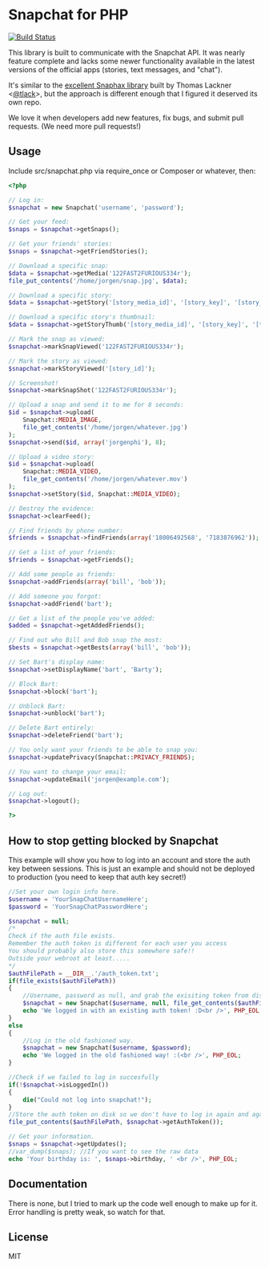Snapchat for PHP
================
[![Build Status](https://travis-ci.org/JorgenPhi/php-snapchat.png)](https://travis-ci.org/JorgenPhi/php-snapchat)

This library is built to communicate with the Snapchat API. It was nearly
feature complete and lacks some newer functionality available in the latest
versions of the official apps (stories, text messages, and "chat").

It's similar to the [excellent Snaphax library](http://github.com/tlack/snaphax)
built by Thomas Lackner <[@tlack](http://twitter.com/tlack)>, but the approach
is different enough that I figured it deserved its own repo.

We love it when developers add new features, fix bugs, and submit pull requests.
(We need more pull requests!)


Usage
-----

Include src/snapchat.php via require_once or Composer or whatever, then:

```php
<?php

// Log in:
$snapchat = new Snapchat('username', 'password');

// Get your feed:
$snaps = $snapchat->getSnaps();

// Get your friends' stories:
$snaps = $snapchat->getFriendStories();

// Download a specific snap:
$data = $snapchat->getMedia('122FAST2FURIOUS334r');
file_put_contents('/home/jorgen/snap.jpg', $data);

// Download a specific story:
$data = $snapchat->getStory('[story_media_id]', '[story_key]', '[story_iv]');

// Download a specific story's thumbnail:
$data = $snapchat->getStoryThumb('[story_media_id]', '[story_key]', '[thumbnail_iv]');

// Mark the snap as viewed:
$snapchat->markSnapViewed('122FAST2FURIOUS334r');

// Mark the story as viewed:
$snapchat->markStoryViewed('[story_id]');

// Screenshot!
$snapchat->markSnapShot('122FAST2FURIOUS334r');

// Upload a snap and send it to me for 8 seconds:
$id = $snapchat->upload(
	Snapchat::MEDIA_IMAGE,
	file_get_contents('/home/jorgen/whatever.jpg')
);
$snapchat->send($id, array('jorgenphi'), 8);

// Upload a video story:
$id = $snapchat->upload(
	Snapchat::MEDIA_VIDEO,
	file_get_contents('/home/jorgen/whatever.mov')
);
$snapchat->setStory($id, Snapchat::MEDIA_VIDEO);

// Destroy the evidence:
$snapchat->clearFeed();

// Find friends by phone number:
$friends = $snapchat->findFriends(array('18006492568', '7183876962'));

// Get a list of your friends:
$friends = $snapchat->getFriends();

// Add some people as friends:
$snapchat->addFriends(array('bill', 'bob'));

// Add someone you forgot:
$snapchat->addFriend('bart');

// Get a list of the people you've added:
$added = $snapchat->getAddedFriends();

// Find out who Bill and Bob snap the most:
$bests = $snapchat->getBests(array('bill', 'bob'));

// Set Bart's display name:
$snapchat->setDisplayName('bart', 'Barty');

// Block Bart:
$snapchat->block('bart');

// Unblock Bart:
$snapchat->unblock('bart');

// Delete Bart entirely:
$snapchat->deleteFriend('bart');

// You only want your friends to be able to snap you:
$snapchat->updatePrivacy(Snapchat::PRIVACY_FRIENDS);

// You want to change your email:
$snapchat->updateEmail('jorgen@example.com');

// Log out:
$snapchat->logout();

?>
```

How to stop getting blocked by Snapchat
------------
This example will show you how to log into an account and store the auth key between sessions.
This is just an example and should not be deployed to production (you need to keep that auth key secret!)

```php
//Set your own login info here. 
$username = 'YourSnapChatUsernameHere';
$password = 'YuorSnapChatPasswordHere';

$snapchat = null;
/*
Check if the auth file exists.
Remember the auth token is different for each user you access
You should probably also store this somewhere safe!!
Outside your webroot at least.....
*/
$authFilePath = __DIR__.'/auth_token.txt';
if(file_exists($authFilePath))
{
	//Username, password as null, and grab the exisiting token from disk.
	$snapchat = new Snapchat($username, null, file_get_contents($authFilePath));
	echo 'We logged in with an existing auth token! :D<br />', PHP_EOL;
}
else
{
	//Log in the old fashioned way.
	$snapchat = new Snapchat($username, $password);
	echo 'We logged in the old fashioned way! :(<br />', PHP_EOL;
}

//Check if we failed to log in succesfully
if(!$snapchat->isLoggedIn())
{
	die("Could not log into snapchat!");
}
//Store the auth token on disk so we don't have to log in again and again.
file_put_contents($authFilePath, $snapchat->getAuthToken());

// Get your information. 
$snaps = $snapchat->getUpdates();
//var_dump($snaps); //If you want to see the raw data
echo 'Your birthday is: ', $snaps->birthday, ' <br />', PHP_EOL;
```

Documentation
------------

There is none, but I tried to mark up the code well enough to make up for it.
Error handling is pretty weak, so watch for that.


License
------------

MIT
